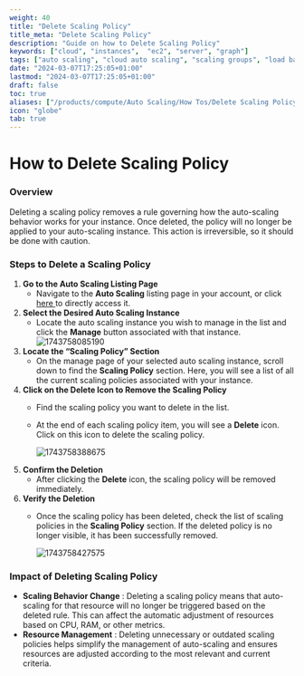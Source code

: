 ```yaml
---
weight: 40
title: "Delete Scaling Policy"
title_meta: "Delete Scaling Policy"
description: "Guide on how to Delete Scaling Policy"
keywords: ["cloud", "instances",  "ec2", "server", "graph"]
tags: ["auto scaling", "cloud auto scaling", "scaling groups", "load balancing", "automatic resource scaling"]
date: "2024-03-07T17:25:05+01:00"
lastmod: "2024-03-07T17:25:05+01:00"
draft: false
toc: true
aliases: ["/products/compute/Auto Scaling/How Tos/Delete Scaling Policy"]
icon: "globe"
tab: true
---
```


# **How to Delete Scaling Policy**

### **Overview**

Deleting a scaling policy removes a rule governing how the auto-scaling behavior works for your instance. Once deleted, the policy will no longer be applied to your auto-scaling instance. This action is irreversible, so it should be done with caution.

### **Steps to Delete a Scaling Policy**

1. **Go to the Auto Scaling Listing Page**
   * Navigate to the **Auto Scaling** listing page in your account, or click [here ](https://console.utho.com/auto-scaling "Auto Scaling Listing Page")to directly access it.
2. **Select the Desired Auto Scaling Instance**
   * Locate the auto scaling instance you wish to manage in the list and click the **Manage** button associated with that instance.
     ![1743758085190](image/index/1743758085190.png)
3. **Locate the “Scaling Policy” Section**
   * On the manage page of your selected auto scaling instance, scroll down to find the **Scaling Policy** section. Here, you will see a list of all the current scaling policies associated with your instance.
4. **Click on the Delete Icon to Remove the Scaling Policy**
   * Find the scaling policy you want to delete in the list.
   * At the end of each scaling policy item, you will see a **Delete** icon. Click on this icon to delete the scaling policy.

     ![1743758388675](image/index/1743758388675.png)
5. **Confirm the Deletion**
   * After clicking the **Delete** icon, the scaling policy will be removed immediately.
6. **Verify the Deletion**
   * Once the scaling policy has been deleted, check the list of scaling policies in the **Scaling Policy** section. If the deleted policy is no longer visible, it has been successfully removed.

     ![1743758427575](image/index/1743758427575.png)

### **Impact of Deleting Scaling Policy**

* **Scaling Behavior Change** : Deleting a scaling policy means that auto-scaling for that resource will no longer be triggered based on the deleted rule. This can affect the automatic adjustment of resources based on CPU, RAM, or other metrics.
* **Resource Management** : Deleting unnecessary or outdated scaling policies helps simplify the management of auto-scaling and ensures resources are adjusted according to the most relevant and current criteria.
